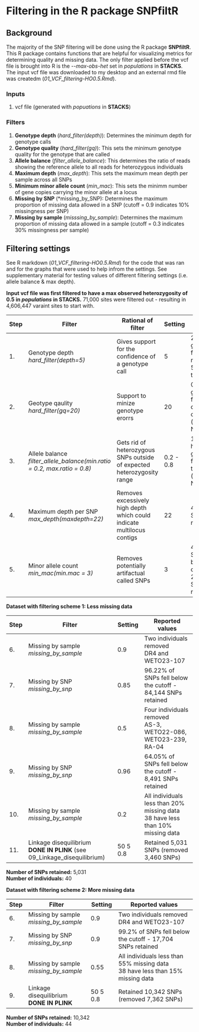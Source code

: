 # Filtering in the R package SNPfiltR

## Background

The majority of the SNP filtering will be done using the R package **SNPfiltR**. This R package contains functions that are helpful for visualizing metrics for determining quality and missing data. The only filter applied before the vcf file is brought into R is the *--max-obs-het* set in *populations* in **STACKS**. The input vcf file was downloaded to my desktop and an external rmd file was createdm (*01_VCF_filtering-HO0.5.Rmd*).  

### Inputs
1. vcf file (generated with *popuations* in **STACKS**)

### Filters
1. **Genotype depth** (*hard_filter(depth)*): Determines the minimum depth for genotype calls
2. **Genotype quality** (*hard_filter(gq)*): This sets the minimum genotype quality for the genotype that are called
3. **Allele balance** (*filter_allele_balance*): This determines the ratio of reads showing the reference allele to all reads for heterozygous individuals
4. **Maximum depth** (*max_depth*): This sets the maximum mean depth per sample across all SNPs
5. **Minimum minor allele count** (*min_mac*): This sets the minimm number of gene copies carrying the minor allele at a locus
6. **Missing by SNP** (*missing_by_SNP): Determines the maximum proportion of missing data allowed in a SNP (cutoff = 0.9 indicates 10% missingness per SNP)
7. **Missing by sample** (*misssing_by_sample*): Determines the maximum proportion of missing data allowed in a sample (cutoff = 0.3 indicates 30% missingness per sample)

## Filtering settings

See R markdown (*01_VCF_filtering-HO0.5.Rmd*) for the code that was ran and for the graphs that were used to help infrom the settings. See supplementary material for testing values of different filtering settings (i.e. allele balance & max depth).   

**Input vcf file was first filtered to have a max observed heterozygosity of 0.5 in *populations* in STACKS.** 71,000 sites were filtered out - resulting in 4,606,447 varaint sites to start with.  
  
| Step | Filter | Rational of filter | Setting | Reported values |
| --- | --- | --- | --- | --- |
| 1. | Genotype depth <br> *hard_filter(depth=5)* | Gives support for the confidence of a genotype call | 5 | 28.98% of genotypes fall below a read depth of 5 (converted to NA) |
| 2. | Geotype qaulity <br> *hard_filter(gq=20)* | Support to minize genotype erorrs | 20 | 0.8% of genotypes fall below a quality score of 20 (converted to NA) |
| 3. | Allele balance <br> *filter_allele_balance(min.ratio = 0.2, max.ratio = 0.8)* | Gets rid of heterozygous SNPs outside of expected heterozygosity range | 0.2 - 0.8 | 10.79% of heterozygous genotypes fall outside of this range (converted to NA) |
| 4. | Maximum depth per SNP <br> *max_depth(maxdepth=22)* | Removes excessively high depth which could indicate multilocus contigs | 22 | 4,411,750 SNPs retained |
| 5. | Minor allele count <br> *min_mac(min.mac = 3)* | Removes potentially artifactual called SNPs | 3 | 49.59% of SNPs fell below a mac of 3 - 2,224,037 SNPs retained |

**Dataset with filtering scheme 1: Less missing data**  

| Step | Filter | Setting | Reported values |
| --- | --- | --- | --- |
| 6. | Missing by sample <br> *missing_by_sample* | 0.9 | Two individuals removed <br> DR4 and WETO23-107 |
| 7. | Missing by SNP <br> *missing_by_snp* | 0.85 | 96.22% of SNPs fell below the cutoff - 84,144 SNPs retained |
| 8. | Missing by sample <br> *missing_by_sample* | 0.5 | Four individuals removed <br> AS-3, WETO22-086, WETO23-239, RA-04 |
| 9. | Missing by SNP <br> *missing_by_snp* | 0.96 | 64.05% of SNPs fell below the cutoff - 8,491 SNPs retained |
| 10. | Missing by sample <br> *missing_by_sample* | 0.2 | All individuals less than 20% missing data <br> 38 have less than 10% missing data |
| 11. | Linkage disequilibrium <br> **DONE IN PLINK** (see 09_Linkage_disequilibrium) | 50 5 0.8 | Retained 5,031 SNPs (removed 3,460 SNPs) |
  
**Number of SNPs retained:** 5,031  
**Number of individuals:** 40  
  
  
**Dataset with filtering scheme 2: More missing data**  

| Step | Filter | Setting | Reported values |
| --- | --- | --- | --- |
| 6. | Missing by sample <br> *missing_by_sample* | 0.9 | Two individuals removed <br> DR4 and WETO23-107 |
| 7. | Missing by SNP <br> *missing_by_snp* | 0.9 | 99.2% of SNPs fell below the cutoff - 17,704 SNPs retained |
| 8. | Missing by sample <br> *missing_by_sample* | 0.55 | All individuals less than 55% missing data <br> 38 have less than 15% missing data |
| 9. | Linkage disequilibrium <br> **DONE IN PLINK** | 50 5 0.8 | Retained 10,342 SNPs (removed 7,362 SNPs) |
  
**Number of SNPs retained:** 10,342  
**Number of individuals:** 44  

